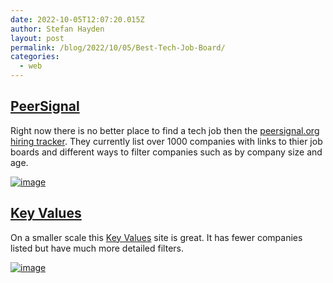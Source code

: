 ```yaml
---
date: 2022-10-05T12:07:20.015Z
author: Stefan Hayden
layout: post
permalink: /blog/2022/10/05/Best-Tech-Job-Board/
categories:
  - web
---
```


## [PeerSignal](https://app.peersignal.org/datasets/hiring-tracker)

Right now there is no better place to find a tech job then the [peersignal.org hiring tracker](https://app.peersignal.org/datasets/hiring-tracker). 
They currently list over 1000 companies with links to thier job boards and different ways to filter companies such as by company size and age.

[![image](https://user-images.githubusercontent.com/87616/194057960-a5322f9a-5d6f-48d2-88f8-4ae9b1929bc0.png)](https://app.peersignal.org/datasets/hiring-tracker)

## [Key Values](https://www.keyvalues.com/)

On a smaller scale this [Key Values](https://www.keyvalues.com/) site is great. It has fewer companies listed but have much more detailed filters.

[![image](https://user-images.githubusercontent.com/87616/194057805-d1c3891f-d5ee-47fc-8482-9ebe69deb698.png)](https://www.keyvalues.com)


